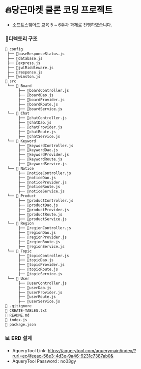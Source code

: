 # :fire:당근마켓 클론 코딩 프로젝트
- 소프트스퀘어드 교육 5 ~ 6주차 과제로 진행하였습니다.
### :file_folder:디렉토리 구조
```bash
📂 config
 ├── 📄baseResponseStatus.js 
 ├── 📄database.js
 ├── 📄express.js
 ├── 📄jwtMiddleware.js
 ├── 📄response.js
 ├── 📄winston.js
📂 src
 └── 📂 Board 
      ├── 📄boardController.js
      ├── 📄boardDao.js
      ├── 📄boardProvider.js
      ├── 📄boardRoute.js
      ├── 📄boardService.js
 └── 📂 Chat 
      ├── 📄chatController.js
      ├── 📄chatDao.js
      ├── 📄chatProvider.js
      ├── 📄chatRoute.js
      ├── 📄chatService.js
 └── 📂 Keyword 
      ├── 📄keywordController.js
      ├── 📄keywordDao.js
      ├── 📄keywordProvider.js
      ├── 📄keywordRoute.js
      ├── 📄keywordService.js
 └── 📂 Notice
      ├── 📄noticeController.js
      ├── 📄noticeDao.js
      ├── 📄noticeProvider.js
      ├── 📄noticeRoute.js
      ├── 📄noticeService.js
 └── 📂 Product 
      ├── 📄productController.js
      ├── 📄productDao.js
      ├── 📄productProvider.js
      ├── 📄productRoute.js
      ├── 📄productService.js
 └── 📂 Region 
      ├── 📄regionController.js
      ├── 📄regionDao.js
      ├── 📄regionProvider.js
      ├── 📄regionRoute.js
      ├── 📄regionService.js
 └── 📂 Topic 
      ├── 📄topicController.js
      ├── 📄topicDao.js
      ├── 📄topicProvider.js
      ├── 📄topicRoute.js
      ├── 📄topicService.js
 └── 📂 User 
      ├── 📄userController.js
      ├── 📄userDao.js
      ├── 📄userProvider.js
      ├── 📄userRoute.js
      ├── 📄userService.js
📄 .gitignore
📄 CREATE-TABLES.txt
📄 README.md
📄 index.js
📄 package.json
```
### :bar_chart: ERD 설계
- AqueryTool Link: https://aquerytool.com/aquerymain/index/?rurl=ec4feeac-56e3-4d3e-9a46-9231c7387ab0&
- AqueryTool Password : no03gy


